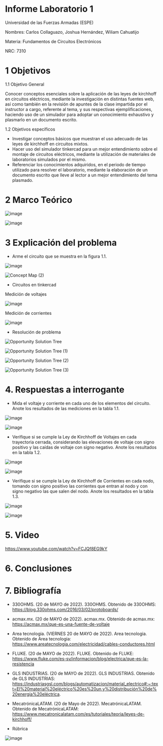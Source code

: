 # Informe Laboratorio 1 

Universidad de las Fuerzas Armadas (ESPE)

Nombres: Carlos Collaguazo, Joshua Hernández, Wiliam Cahuatijo 

Materia: Fundamentos de Circuitos Electrónicos

NRC: 7310

# 1 Objetivos

1.1 Objetivo General

Conocer conceptos esenciales sobre la aplicación de las leyes de kirchhoff en circuitos eléctricos, mediante la investigación en distintas fuentes web, así como también en la revisión de apuntes de la clase impartida por el instructor a cargo, referente al tema, y sus respectivas ejemplificaciones, haciendo uso de un simulador para adoptar un conocimiento exhaustivo y plasmarlo en un documento escrito.

1.2 Objetivos específicos

* Investigar conceptos básicos que muestran el uso adecuado de las leyes de kirchhoff en circuitos mixtos.
* Hacer uso del simulador tinkercad para un mejor entendimiento sobre el montaje de circuitos eléctricos, mediante la utilización de materiales de laboratorios simulados por el mismo.
* Referenciar los conocimientos adquiridos, en el periodo de tiempo utilizado para resolver el laboratorio, mediante la elaboración de un documento escrito que lleve al lector a un mejor entendimiento del tema plasmado.

# 2 Marco Teórico

![image](https://user-images.githubusercontent.com/105715717/169574287-093587c0-0fbe-43f8-bbaa-49e685c9e6ef.png)

![image](https://user-images.githubusercontent.com/105715717/169574332-96ccbf02-60fc-46f8-86d5-510d3b26a44e.png)


# 3 Explicación del problema

* Arme el circuito que se muestra en la figura 1.1.

![image](https://user-images.githubusercontent.com/105675868/169567134-c9549358-ce54-4c52-86f3-9d3104ae4fe8.png)

![Concept Map (2)](https://user-images.githubusercontent.com/105715717/169573956-bf38205b-8305-46c0-a136-edd56a7cf447.jpg)

* Circuitos en tinkercad

Medición de voltajes

![image](https://user-images.githubusercontent.com/105715717/169570887-b7c10ac7-6d95-4737-96e3-d5492934e454.png)

Medición de corrientes

![image](https://user-images.githubusercontent.com/105715717/169570962-af91d86d-ac1f-4250-b91a-65ab5c74223e.png)

* Resolución de problema

![Opportunity Solution Tree](https://user-images.githubusercontent.com/105715717/169569629-817a175a-e4d0-47f7-8966-e06d6ef87d80.jpg)

![Opportunity Solution Tree (1)](https://user-images.githubusercontent.com/105715717/169569659-edaf5823-ce00-418e-9084-8cc933e94173.jpg)

![Opportunity Solution Tree (2)](https://user-images.githubusercontent.com/105715717/169569702-c45d7904-14bd-4194-bb58-d96ce1349354.jpg)

![Opportunity Solution Tree (3)](https://user-images.githubusercontent.com/105715717/169569733-16153326-0295-446f-9503-5fc6a5c3ff58.jpg)


# 4. Respuestas a interrogante

* Mida el voltaje y corriente en cada uno de los elementos del circuito. Anote los
resultados de las mediciones en la tabla 1.1.

![image](https://user-images.githubusercontent.com/105675868/169567611-aa5e6890-5c1c-46ac-8be7-89fbe825c03e.png)

![image](https://user-images.githubusercontent.com/105675868/169576348-105bbe6d-be49-4b13-85cc-5f5bc7721ee2.png)

* Verifique si se cumple la Ley de Kirchhoff de Voltajes en cada trayectoria cerrada,
considerando las elevaciones de voltaje con signo positivo y las caídas de voltaje con
signo negativo. Anote los resultados en la tabla 1.2.

![image](https://user-images.githubusercontent.com/105675868/169571514-80fa267a-c4aa-4add-91aa-93793c6531dd.png)

![image](https://user-images.githubusercontent.com/105675868/169571801-8639d22c-28be-4ebe-9481-52d1dabe1c6c.png)

* Verifique si se cumple la Ley de Kirchhoff de Corrientes en cada nodo, tomando
con signo positivo las corrientes que entran al nodo y con signo negativo las que salen
del nodo. Anote los resultados en la tabla 1.3.

![image](https://user-images.githubusercontent.com/105675868/169567909-8faf0e3b-0617-487c-96a4-412dd4f3d799.png)

![image](https://user-images.githubusercontent.com/105675868/169573768-7e7d32af-5637-444b-92df-3efc62653883.png)

# 5. Video

https://www.youtube.com/watch?v=FCJQf8EG9kY

# 6. Conclusiones

# 7. Bibliografía
* 330OHMS. (20 de MAYO de 2022). 330OHMS. Obtenido de 330OHMS: https://blog.330ohms.com/2016/03/02/protoboards/
* acmax.mx. (20 de MAYO de 2022). acmax.mx. Obtenido de acmax.mx: https://acmax.mx/que-es-una-fuente-de-voltaje
* Area tecnologia. (VIERNES 20 de MAYO de 2022). Area tecnologia. Obtenido de Area tecnologia: https://www.areatecnologia.com/electricidad/cables-conductores.html
* FLUKE. (20 de MAYO de 2022). FLUKE. Obtenido de FLUKE: https://www.fluke.com/es-sv/informacion/blog/electrica/que-es-la-resistencia
* GLS INDUSTRIAS. (20 de MAYO de 2022). GLS INDUSTRIAS. Obtenido de GLS INDUSTRIAS: https://industriasgsl.com/blogs/automatizacion/material_electrico#:~:text=El%20material%20eléctrico%20es%20un,y%20distribución%20de%20energía%20eléctrica.
* MecatrónicaLATAM. (20 de Mayo de 2022). MecatrónicaLATAM. Obtenido de MecatrónicaLATAM: https://www.mecatronicalatam.com/es/tutoriales/teoria/leyes-de-kirchhoff/

* Rúbrica

![image](https://user-images.githubusercontent.com/105715717/169569926-450a72e1-829a-45ab-b7da-560fb5162b98.png)


























